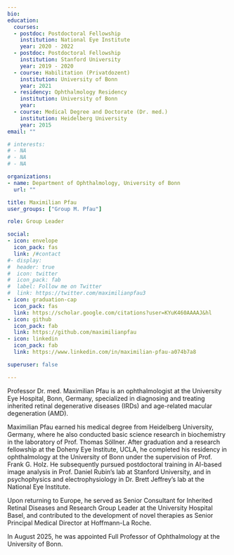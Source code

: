 ```yaml
---
bio:
education:
  courses:
  - postdoc: Postdoctoral Fellowship
    institution: National Eye Institute
    year: 2020 - 2022
  - postdoc: Postdoctoral Fellowship
    institution: Stanford University
    year: 2019 - 2020
  - course: Habilitation (Privatdozent)
    institution: University of Bonn 
    year: 2021
  - residency: Ophthalmology Residency
    institution: University of Bonn 
    year:
  - course: Medical Degree and Doctorate (Dr. med.)
    institution: Heidelberg University
    year: 2015
email: ""

# interests:
# - NA
# - NA
# - NA

organizations:
- name: Department of Ophthalmology, University of Bonn
  url: ""

title: Maximilian Pfau
user_groups: ["Group M. Pfau"]

role: Group Leader

social:
- icon: envelope
  icon_pack: fas
  link: /#contact
#- display:
#  header: true
#  icon: twitter
#  icon_pack: fab
#  label: Follow me on Twitter
#  link: https://twitter.com/maximilianpfau3
- icon: graduation-cap
  icon_pack: fas
  link: https://scholar.google.com/citations?user=KYuK460AAAAJ&hl
- icon: github
  icon_pack: fab
  link: https://github.com/maximilianpfau
- icon: linkedin
  icon_pack: fab
  link: https://www.linkedin.com/in/maximilian-pfau-a074b7a8

superuser: false

---
```


Professor Dr. med. Maximilian Pfau is an ophthalmologist at the University Eye Hospital, Bonn, Germany, specialized in diagnosing and treating inherited retinal degenerative diseases (IRDs) and age-related macular degeneration (AMD). 

Maximilian Pfau earned his medical degree from Heidelberg University, Germany, where he also conducted basic science research in biochemistry in the laboratory of Prof. Thomas Söllner. After graduation and a research fellowship at the Doheny Eye Institute, UCLA, he completed his residency in ophthalmology at the University of Bonn under the supervision of Prof. Frank G. Holz. He subsequently pursued postdoctoral training in AI-based image analysis in Prof. Daniel Rubin’s lab at Stanford University, and in psychophysics and electrophysiology in Dr. Brett Jeffrey’s lab at the National Eye Institute.

Upon returning to Europe, he served as Senior Consultant for Inherited Retinal Diseases and Research Group Leader at the University Hospital Basel, and contributed to the development of novel therapies as Senior Principal Medical Director at Hoffmann-La Roche.

In August 2025, he was appointed Full Professor of Ophthalmology at the University of Bonn.

